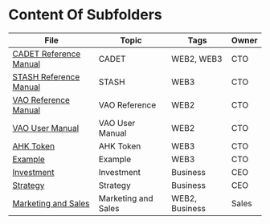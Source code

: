 # Content Of Subfolders

File | Topic | Tags | Owner
---|---|---|---
[CADET Reference Manual](<MD/CADET Reference Manual.md>) | CADET | WEB2, WEB3 | CTO
[STASH Reference Manual](<MD/STASH Reference Manual.md>) | STASH | WEB3 | CTO
[VAO Reference Manual](<MD/VAO Reference Manual.md>) | VAO Reference | WEB2 | CTO
[VAO User Manual](<MD/VAO User Manual.md>) | VAO User Manual | WEB2 | CTO
[AHK Token](<MD/AHK Token.md>) | AHK Token | WEB3 | CTO
[Example](<MD/Example.md>) | Example | WEB3 | CTO
[Investment](<MD/Investment.md>) | Investment | Business | CEO
[Strategy](<MD/Strategy.md>) | Strategy | Business | CEO
[Marketing and Sales](<MD/Marketing and Sales.md>) | Marketing and Sales | WEB2, Business | Sales